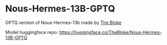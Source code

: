 # Nous-Hermes-13B-GPTQ
GPTQ version of Nous-Hermes-13b made by [The Bloke](https://huggingface.co/TheBloke)

Model huggingface repo: https://huggingface.co/TheBloke/Nous-Hermes-13B-GPTQ
